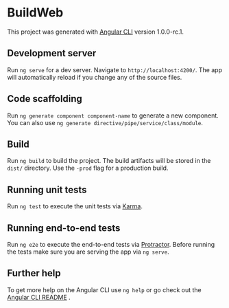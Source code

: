 # BuildWeb

This project was generated
with [Angular CLI](https://github.com/angular/angular-cli)
version 1.0.0-rc.1.

## Development server

Run `ng serve` for a dev server. Navigate to `http://localhost:4200/`. The app
will automatically reload if you change any of the source files.

## Code scaffolding

Run `ng generate component component-name` to generate a new component. You can
also use `ng generate directive/pipe/service/class/module`.

## Build

Run `ng build` to build the project. The build artifacts will be stored in
the `dist/`
directory. Use the `-prod` flag for a production build.

## Running unit tests

Run `ng test` to execute the unit tests
via [Karma](https://karma-runner.github.io).

## Running end-to-end tests

Run `ng e2e` to execute the end-to-end tests
via [Protractor](http://www.protractortest.org/). Before running the tests make
sure you are serving the app via `ng serve`.

## Further help

To get more help on the Angular CLI use `ng help` or go check out
the [Angular CLI README](https://github.com/angular/angular-cli/blob/master/README.md)
.
